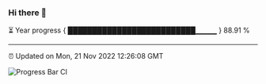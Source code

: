 ### Hi there 👋

⏳ Year progress { ██████████████████████████▁▁▁▁ } 88.91 %

---

⏰ Updated on Mon, 21 Nov 2022 12:26:08 GMT

![Progress Bar CI](https://github.com/liununu/liununu/workflows/Progress%20Bar%20CI/badge.svg)
